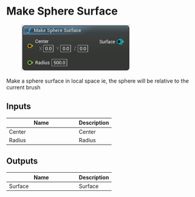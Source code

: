 # Make Sphere Surface

<div align="left" data-full-width="false"><figure><img src="../../../api/Surface/Make_Sphere_Surface.png" alt=""><figcaption></figcaption></figure></div>

Make a sphere surface in local space ie, the sphere will be relative to the current brush

## Inputs

<table><thead><tr><th width="170">Name</th><th>Description</th></tr></thead><tbody><tr><td>Center</td><td>Center</td></tr><tr><td>Radius</td><td>Radius</td></tr></tbody></table>

## Outputs

<table><thead><tr><th width="170">Name</th><th>Description</th></tr></thead><tbody><tr><td>Surface</td><td>Surface</td></tr></tbody></table>
